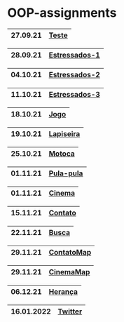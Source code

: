 # OOP-assignments
|  27.09.21 | [Teste] |
| --- | --- |

| 28.09.21 | [Estressados-1] |
| --- | --- |

| 04.10.21 | [Estressados-2] |
| --- | --- |

| 11.10.21 | [Estressados-3] |
| --- | --- |

| 18.10.21 | [Jogo] |
| --- | --- |

| 19.10.21 | [Lapiseira] |
| --- | --- |

| 25.10.21 | [Motoca] |
| --- | --- |

| 01.11.21 | [Pula-pula] |
| --- |---|

| 01.11.21 | [Cinema] |
| --- |---|

| 15.11.21 | [Contato] |
|-|-|

| 22.11.21 | [Busca] |
|-|-|

| 29.11.21 | [ContatoMap] |
|-|-|

| 29.11.21 | [CinemaMap] |
|-|-|

| 06.12.21 | [Herança] |
|-|-|

| 16.01.2022 | [Twitter]
|-|-|

[Teste]: https://github.com/fagner02/OOP-assignments/blob/0e791de06fd0a547f1a797050a1dc63e09c85fe7/jokenpo.cpp
[Estressados-1]: https://github.com/fagner02/OOP-assignments/blob/c44c339d440896b8f0ea06e48a50af06ea80ed4b/estressados.cpp
[Estressados-2]: https://github.com/fagner02/OOP-assignments/blob/bf937d7d429941b3429b97be10eec0a58a32bc6e/estressados2.cpp
[Estressados-3]: https://github.com/fagner02/OOP-assignments/blob/b59b04ddd4e9aead4c2a979cce5422d77a65dd1f/estressados3.cpp
[Jogo]: https://github.com/fagner02/asteroids.git
[Lapiseira]: https://github.com/fagner02/OOP-assignments/blob/a1b67ecb7c8d492a38583f0f304c8b56cdecd856/lapiseira.cpp
[Motoca]: https://github.com/fagner02/OOP-assignments/blob/d26d82c761514afe3bf74df0cfd55703783d8c92/motoca.cpp
[Contato]: https://github.com/fagner02/OOP-assignments/tree/main/busca%20%26%20contato
[Pula-pula]: https://github.com/fagner02/OOP-assignments/tree/main/pulapula
[Cinema]: https://github.com/fagner02/OOP-assignments/blob/029bde2db4651ab41e665af3b2dacb1491c0cde4/cinema.cpp
[Busca]: https://github.com/fagner02/OOP-assignments/tree/main/busca%20%26%20contato
[ContatoMap]: https://github.com/fagner02/OOP-assignments/tree/main/map
[CinemaMap]: https://github.com/fagner02/OOP-assignments/tree/main/map
[Herança]: https://github.com/fagner02/OOP-assignments/tree/main/Inheritance
[Twitter]: https://github.com/fagner02/OOP-assignments/blob/d74b40a81e67ea32d69ca7f3ccc7aa8cb665a95f/twitter.cpp
